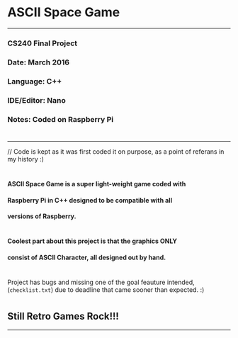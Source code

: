 #  ASCII Space Game 
----------------------------------------------------------------
### CS240 Final Project
### Date: March 2016
### Language: C++ 
### IDE/Editor: Nano
### Notes: Coded on Raspberry Pi
#
----------------------------------------------------------------
// Code is kept as it was first coded it on purpose, 
as a point of referans in my history :)
#
#### ASCII Space Game is a super light-weight game coded with  
#### Raspberry Pi in C++ designed to be compatible with all 
#### versions of Raspberry. 
#
#### Coolest part about this project is that the graphics ONLY
#### consist of ASCII Character, all designed out by hand. 
#
Project has bugs and missing one of the goal feauture intended,
(`checklist.txt`) due to deadline that came sooner than 
expected. :) 
#
## Still Retro Games Rock!!! 

   
----------------------------------------------------------------
